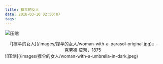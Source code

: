 ```yaml
---
title: 撑伞的女人
date: 2018-03-16 02:50:07
tags:
---
```

![压缩](/images/撑伞的女人/woman-with-a-parasol-compressed.jpg)
<center>『[撑伞的女人](/images/撑伞的女人/woman-with-a-parasol-original.jpg)』- 克劳德·莫奈，1875</center>
<!--more-->
![压缩](/images/撑伞的女人/woman-with-a-umbrella-in-dark.jpeg)

